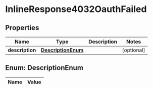 
# InlineResponse4032OauthFailed

## Properties
Name | Type | Description | Notes
------------ | ------------- | ------------- | -------------
**description** | [**DescriptionEnum**](#DescriptionEnum) |  |  [optional]


<a name="DescriptionEnum"></a>
## Enum: DescriptionEnum
Name | Value
---- | -----



